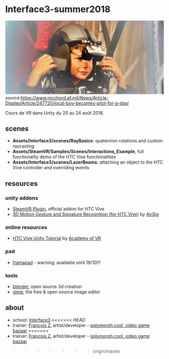 # Interface3-summer2018

![Local boy becomes ‘Pilot for a Day’](banner.png) source:https://www.mcchord.af.mil/News/Article-Display/Article/247720/local-boy-becomes-pilot-for-a-day/

Cours de VR dans Unity du 20 au 24 août 2018.

## scenes

+ **Assets/Interface3/scenes/RayBasics**: quaternion rotations and custom raycasting
+ **Assets/SteamVR/Samples/Scenes/Interactions_Example**, full functionality demo of the HTC Vive functionalities
+ **Assets/Interface3/scenes/LazerBeams**: attaching an object to the HTC Vive controller and overriding events

## resources

### unity addons
+ [SteamVR Plugin](https://assetstore.unity.com/packages/templates/systems/steamvr-plugin-32647), official addon for HTC Vive
+ [3D Motion Gesture and Signature Recognition (for HTC Vive)](https://assetstore.unity.com/packages/tools/input-management/3d-motion-gesture-and-signature-recognition-for-htc-vive-95144) by [AirSig](https://assetstore.unity.com/publishers/28764)

### online resources
+ [HTC Vive Unity Tutorial](http://academyofvr.com/intro-vr-development-unity-htc-vive/) by [Academy of VR](http://academyofvr.com)

### pad

+ [framapad](https://bimestriel.framapad.org/p/interface3-summer2018) - warning: available until 19/10!!!

### tools

+ [blender](https://www.blender.org/), open source 3d creation
+ [gimp](https://www.gimp.org/), the free & open source image editor

## about

+ school: [Interface3](http://www.interface3.be/en/interface3)
<<<<<<< HEAD
+ trainer: [François Z.](http://frankiezafe.org) artist/developer - [polymorph.cool, video game bazaar](http://polymorph.cool)
=======
+ trainer: [François Z.](http://frankiezafe.org) artist/developer - [polymorph.cool, video game bazaar](http://polymorph.cool)

>>>>>>> origin/master
